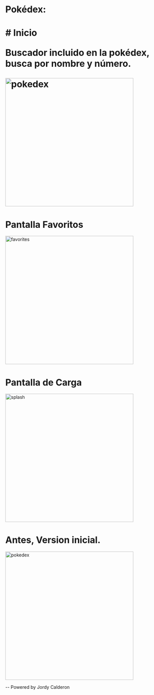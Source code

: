 <h1>Pokédex:<h1/> 
# Inicio
<p>Buscador incluido en la pokédex, busca por nombre y número.<p/>
<img src="https://github.com/user-attachments/assets/f5fff43c-195c-4a9d-9c85-18c40a90036e" alt="pokedex" height="400px" width="auto">

# Pantalla Favoritos
<img src="https://github.com/user-attachments/assets/a43f239d-3670-498f-8785-130e4cf128bb" alt="favorites" height="400px" width="auto">

# Pantalla de Carga
<img src="https://github.com/user-attachments/assets/dea1f796-0245-4178-9fb4-d4ab899e46a5" alt="splash" height="400px" width="auto">

# Antes, Version inicial.
<img src="https://github.com/JordyCM24/PokeApi-React-Native/assets/113217256/22794f4d-1b46-4f3c-9247-9929320c1e70" alt="pokedex" height="400px" width="auto">


-- Powered by Jordy Calderon
